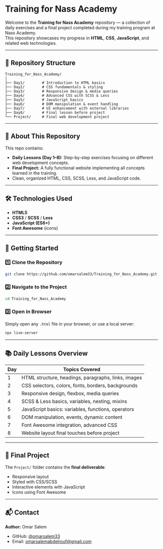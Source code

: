 # Training for Nass Academy

Welcome to the **Training for Nass Academy** repository — a collection of daily exercises and a final project completed during my training program at Nass Academy.  
This repository showcases my progress in **HTML**, **CSS**, **JavaScript**, and related web technologies.

---

## 📂 Repository Structure

```
Training_for_Nass_Academy/
│
├── Day1/        # Introduction to HTML basics
├── Day2/        # CSS fundamentals & styling
├── Day3/        # Responsive design & media queries
├── Day4/        # Advanced CSS with SCSS & Less
├── Day5/        # JavaScript basics
├── Day6/        # DOM manipulation & event handling
├── Day7/        # UI enhancement with external libraries
├── Day8/        # Final lesson before project
└── Project/     # Final web development project
```

---

## 📖 About This Repository

This repo contains:

- **Daily Lessons (Day 1–8):** Step-by-step exercises focusing on different web development concepts.
- **Final Project:** A fully functional website implementing all concepts learned in the training.
- Clean, organized HTML, CSS, SCSS, Less, and JavaScript code.

---

## 🛠 Technologies Used

- **HTML5**
- **CSS3** / **SCSS** / **Less**
- **JavaScript (ES6+)**
- **Font Awesome** (icons)


---

## 🚀 Getting Started

### 1️⃣ Clone the Repository
```bash
git clone https://github.com/omarsalem33/Training_for_Nass_Academy.git
```

### 2️⃣ Navigate to the Project
```bash
cd Training_for_Nass_Academy
```

### 3️⃣ Open in Browser
Simply open any `.html` file in your browser, or use a local server:
```bash
npx live-server
```

---

## 📚 Daily Lessons Overview

| Day  | Topics Covered |
|------|----------------|
| 1    | HTML structure, headings, paragraphs, links, images |
| 2    | CSS selectors, colors, fonts, borders, backgrounds |
| 3    | Responsive design, flexbox, media queries |
| 4    | SCSS & Less basics, variables, nesting, mixins |
| 5    | JavaScript basics: variables, functions, operators |
| 6    | DOM manipulation, events, dynamic content |
| 7    | Font Awesome integration, advanced CSS |
| 8    | Website layout final touches before project |


---

## 🌟 Final Project

The `Project/` folder contains the **final deliverable**:
- Responsive layout
- Styled with CSS/SCSS
- Interactive elements with JavaScript
- Icons using Font Awesome

---

## 📬 Contact

**Author:** Omar Salem  
- GitHub: [@omarsalem33](https://github.com/omarsalem33)  
- Email: omarsalemabdelrouf@gmail.com 

